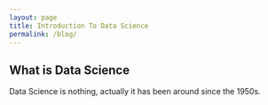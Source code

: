 ```yaml
---
layout: page
title: Introduction To Data Science
permalink: /blog/
---
```


## What is Data Science

Data Science is nothing, actually it has been around since the 1950s.
